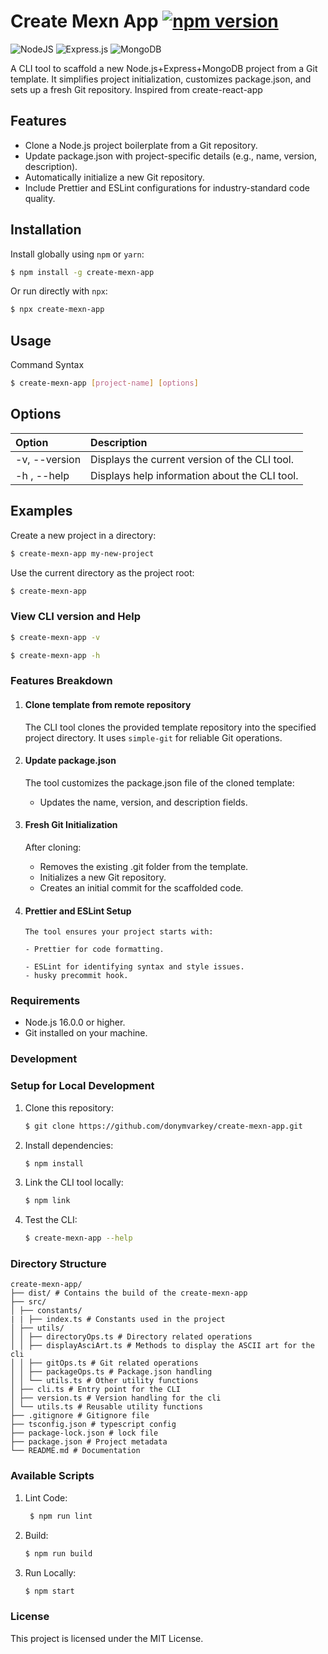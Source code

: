 # Create Mexn App [![npm version](https://img.shields.io/npm/v/create-mexn-app.svg)](https://www.npmjs.com/package/create-node-app)

![NodeJS](https://img.shields.io/badge/node.js-6DA55F?style=for-the-badge&logo=node.js&logoColor=white)
![Express.js](https://img.shields.io/badge/express.js-%23404d59.svg?style=for-the-badge&logo=express&logoColor=%2361DAFB)
![MongoDB](https://img.shields.io/badge/MongoDB-%234ea94b.svg?style=for-the-badge&logo=mongodb&logoColor=white)

A CLI tool to scaffold a new Node.js+Express+MongoDB project from a Git template. It simplifies project initialization, customizes package.json, and sets up a fresh Git repository. Inspired from create-react-app

## Features

- Clone a Node.js project boilerplate from a Git repository.
- Update package.json with project-specific details (e.g., name, version, description).
- Automatically initialize a new Git repository.
- Include Prettier and ESLint configurations for industry-standard code quality.

## Installation

Install globally using `npm` or `yarn`:

```bash
$ npm install -g create-mexn-app
```

Or run directly with `npx`:

```bash
$ npx create-mexn-app
```

## Usage

Command Syntax

```bash
$ create-mexn-app [project-name] [options]
```

## Options

| Option        | Description                                   |
| :------------ | :-------------------------------------------- |
| -v, --version | Displays the current version of the CLI tool. |
| -h , --help   | Displays help information about the CLI tool. |

## Examples

Create a new project in a directory:

```bash
$ create-mexn-app my-new-project
```

Use the current directory as the project root:

```bash
$ create-mexn-app
```

### View CLI version and Help

```bash
$ create-mexn-app -v
```

```bash
$ create-mexn-app -h
```

### Features Breakdown

1.  #### Clone template from remote repository
    The CLI tool clones the provided template repository into the specified project directory. It uses `simple-git` for reliable Git operations.
2.  #### Update package.json
    The tool customizes the package.json file of the cloned template:
    - Updates the name, version, and description fields.
3.  #### Fresh Git Initialization
    After cloning:
    - Removes the existing .git folder from the template.
    - Initializes a new Git repository.
    - Creates an initial commit for the scaffolded code.
4.  #### Prettier and ESLint Setup

        The tool ensures your project starts with:

        - Prettier for code formatting.

        - ESLint for identifying syntax and style issues.
        - husky precommit hook.

### Requirements

- Node.js 16.0.0 or higher.
- Git installed on your machine.

### Development

### Setup for Local Development

1.  Clone this repository:

    ```bash
    $ git clone https://github.com/donymvarkey/create-mexn-app.git
    ```

2.  Install dependencies:

    ```bash
    $ npm install
    ```

3.  Link the CLI tool locally:

    ```bash
    $ npm link
    ```

4.  Test the CLI:
    ```bash
    $ create-mexn-app --help
    ```

### Directory Structure

```plaintext
create-mexn-app/
├── dist/ # Contains the build of the create-mexn-app
├── src/
│ ├── constants/
| | ├── index.ts # Constants used in the project
│ ├── utils/
│ │ ├── directoryOps.ts # Directory related operations
│ │ ├── displayAsciArt.ts # Methods to display the ASCII art for the cli
│ │ ├── gitOps.ts # Git related operations
│ │ ├── packageOps.ts # Package.json handling
│ │ └── utils.ts # Other utility functions
│ ├── cli.ts # Entry point for the CLI
│ ├── version.ts # Version handling for the cli
│ └── utils.ts # Reusable utility functions
├── .gitignore # Gitignore file
├── tsconfig.json # typescript config
├── package-lock.json # lock file
├── package.json # Project metadata
└── README.md # Documentation
```

### Available Scripts

1. Lint Code:
   ```bash
    $ npm run lint
   ```
2. Build:
   ```bash
   $ npm run build
   ```
3. Run Locally:
   ```bash
   $ npm start
   ```

### License

This project is licensed under the MIT License.
